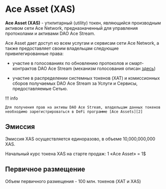 # Ace Asset (XAS)

**Ace Asset (XAS)** - утилитарный (utility) токен, являющийся производным активом сети Ace Network, предназначенный для управления протоколами и активами DAO Ace Stream.

Ace Asset дает доступ ко всем услугам и сервисам сети Ace Network, а также предоставляет своим владельцам следующие привилегированные права:

- участие в голосованиях по обновлению протоколов и смарт-контрактов DAO Ace Stream (механизм голосования описан [здесь][1])

- участие в распределении системных токенов (XAT) и комиссионных сборов получаемых DAO Ace Stream за Услуги и Сервисы, предоставляемые Сетью.

!!! info

    Для получения прав на активы DAO Ace Stream, владельцам данных токенов необходимо зарегистрироваться в DeFi программе [Ace Assets][2]


## Эмиссия

Эмиссия XAS осуществляется единоразово, в объеме 10,000,000,000 XAS.

Начальный курс токена XAS на старте продаж: 1 «Ace Asset» = 1$


## Первичное размещение

Объем первичного размещения - 100 млн. токенов (XAT и XAS)

<!--
Объем первичного размещения - 100 млн. токенов (XAT м XAS), из которых:

- продажа первых 20 млн. осуществляется по предварительным заявкам, с минимальным объёмом выкупа от 10 тыс. и с дисконтом до 30%, по следующей формуле:

    ```
    D=5%  для 10,000 <= X < 100,000
    D=10% для 100,000 <= X < 1,000,000
    D=(10 + FLOOR(X / 1,000,000))% для X >= 1,000,000

    где:
    D - дисконт
    X - количество покупаемых токенов
    ```

- Следующие 30 млн. будут проданы в формате аукциона закрытого предложения, где участникам будет предложено сделать свои ставки относительно цены покупки на интересующий их объем токенов, с минимально допустимой ставкой на уровне 1 Ace Asset = 1$

- Продажа оставшегося объема первичного размещения, составляющая 50 млн. токенов, будет осуществляться в формате открытого аукциона, со стартовой ценой, равной 125% от средней арифметической цены выкупа токенов на аукционе закрытого предложения
-->

[1]: ../glossary/system-settings.md#_3
[2]: ../services/ace-asset.md
